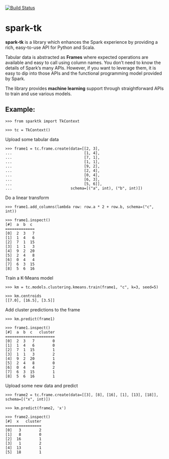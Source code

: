[![Build Status](https://travis-ci.org/trustedanalytics/spark-tk.svg?branch=master)](https://travis-ci.org/trustedanalytics/spark-tk)


# spark-tk

**spark-tk** is a library which enhances the Spark experience by providing a rich, easy-to-use API for Python and
Scala.

Tabular data is abstracted as **Frames** where expected operations are available and easy to call using column names.
You don’t need to know the details of Spark’s many APIs.  However, if you want to leverage them, it is easy to dip 
into those APIs and the functional programming model provided by Spark.

The library provides **machine learning** support through straightforward APIs to train and use various models.

## Example:

[//]:# "<skip>"

    >>> from sparktk import TkContext
    
    >>> tc = TkContext()
    
[//]:# "</skip>"

Upload some tabular data
    
    >>> frame1 = tc.frame.create(data=[[2, 3],
    ...                                [1, 4],
    ...                                [7, 1],
    ...                                [1, 1],
    ...                                [9, 2],
    ...                                [2, 4],
    ...                                [0, 4],
    ...                                [6, 3],
    ...                                [5, 6]],
    ...                          schema=[("a", int), ("b", int)])
    
    
Do a linear transform
    
    >>> frame1.add_columns(lambda row: row.a * 2 + row.b, schema=("c", int))
    
    >>> frame1.inspect()
    [#]  a  b  c
    =============
    [0]  2  3   7
    [1]  1  4   6
    [2]  7  1  15
    [3]  1  1   3
    [4]  9  2  20
    [5]  2  4   8
    [6]  0  4   4
    [7]  6  3  15
    [8]  5  6  16

Train a K-Means model

    >>> km = tc.models.clustering.kmeans.train(frame1, "c", k=3, seed=5)
  
    >>> km.centroids
    [[7.0], [16.5], [3.5]]

Add cluster predictions to the frame

    >>> km.predict(frame1)

    >>> frame1.inspect()
    [#]  a  b  c   cluster
    ======================
    [0]  2  3   7        0
    [1]  1  4   6        0
    [2]  7  1  15        1
    [3]  1  1   3        2
    [4]  9  2  20        1
    [5]  2  4   8        0
    [6]  0  4   4        2
    [7]  6  3  15        1
    [8]  5  6  16        1


Upload some new data and predict

    >>> frame2 = tc.frame.create(data=[[3], [8], [16], [1], [13], [18]], schema=[("x", int)])

    >>> km.predict(frame2, 'x')

    >>> frame2.inspect()
    [#]  x   cluster
    ================
    [0]   3        2
    [1]   8        0
    [2]  16        1
    [3]   1        2
    [4]  13        1
    [5]  18        1

